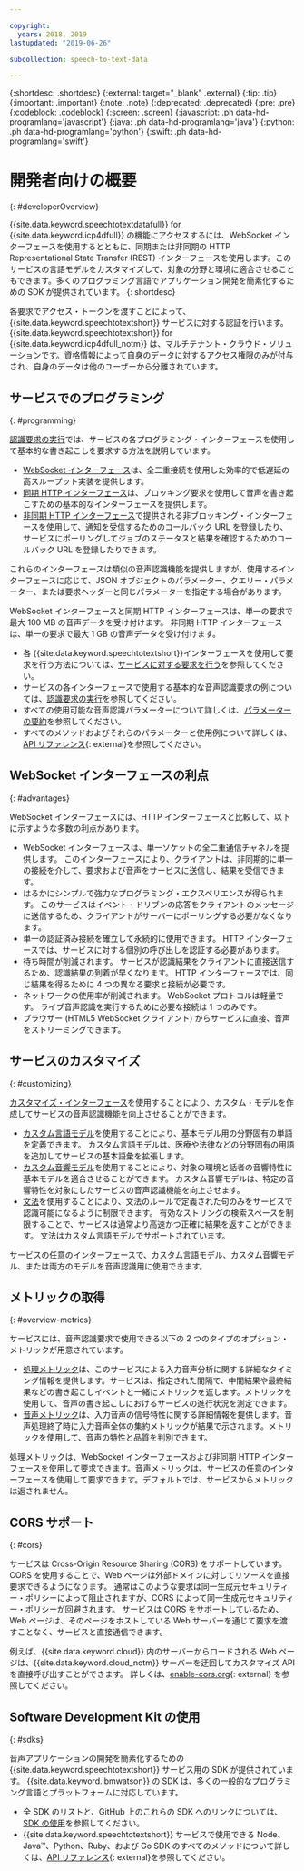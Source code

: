 ```yaml
---

copyright:
  years: 2018, 2019
lastupdated: "2019-06-26"

subcollection: speech-to-text-data

---
```


{:shortdesc: .shortdesc}
{:external: target="_blank" .external}
{:tip: .tip}
{:important: .important}
{:note: .note}
{:deprecated: .deprecated}
{:pre: .pre}
{:codeblock: .codeblock}
{:screen: .screen}
{:javascript: .ph data-hd-programlang='javascript'}
{:java: .ph data-hd-programlang='java'}
{:python: .ph data-hd-programlang='python'}
{:swift: .ph data-hd-programlang='swift'}

# 開発者向けの概要
{: #developerOverview}

{{site.data.keyword.speechtotextdatafull}} for {{site.data.keyword.icp4dfull}} の機能にアクセスするには、WebSocket インターフェースを使用するとともに、同期または非同期の HTTP Representational State Transfer (REST) インターフェースを使用します。このサービスの言語モデルをカスタマイズして、対象の分野と環境に適合させることもできます。多くのプログラミング言語でアプリケーション開発を簡素化するための SDK が提供されています。
{: shortdesc}

各要求でアクセス・トークンを渡すことによって、{{site.data.keyword.speechtotextshort}} サービスに対する認証を行います。{{site.data.keyword.speechtotextshort}} for {{site.data.keyword.icp4dfull_notm}} は、マルチテナント・クラウド・ソリューションです。資格情報によって自身のデータに対するアクセス権限のみが付与され、自身のデータは他のユーザーから分離されています。


## サービスでのプログラミング
{: #programming}

[認識要求の実行](/docs/services/speech-to-text-data?topic=speech-to-text-data-basic-request)では、サービスの各プログラミング・インターフェースを使用して基本的な書き起こしを要求する方法を説明しています。

-   [WebSocket インターフェース](/docs/services/speech-to-text-data?topic=speech-to-text-data-websockets)は、全二重接続を使用した効率的で低遅延の高スループット実装を提供します。
-   [同期 HTTP インターフェース](/docs/services/speech-to-text-data?topic=speech-to-text-data-http)は、ブロッキング要求を使用して音声を書き起こすための基本的なインターフェースを提供します。
-   [非同期 HTTP インターフェース](/docs/services/speech-to-text-data?topic=speech-to-text-data-async)で提供される非ブロッキング・インターフェースを使用して、通知を受信するためのコールバック URL を登録したり、サービスにポーリングしてジョブのステータスと結果を確認するためのコールバック URL を登録したりできます。

これらのインターフェースは類似の音声認識機能を提供しますが、使用するインターフェースに応じて、JSON オブジェクトのパラメーター、クエリー・パラメーター、または要求ヘッダーと同じパラメーターを指定する場合があります。

WebSocket インターフェースと同期 HTTP インターフェースは、単一の要求で最大 100 MB の音声データを受け付けます。 非同期 HTTP インターフェースは、単一の要求で最大 1 GB の音声データを受け付けます。

-   各 {{site.data.keyword.speechtotextshort}}インターフェースを使用して要求を行う方法については、[サービスに対する要求を行う](/docs/services/speech-to-text-data?topic=speech-to-text-data-making-requests)を参照してください。
-   サービスの各インターフェースで使用する基本的な音声認識要求の例については、[認識要求の実行](/docs/services/speech-to-text-data?topic=speech-to-text-data-basic-request)を参照してください。
-   すべての使用可能な音声認識パラメーターについて詳しくは、[パラメーターの要約](/docs/services/speech-to-text-data?topic=speech-to-text-data-summary)を参照してください。
-   すべてのメソッドおよびそれらのパラメーターと使用例について詳しくは、[API リファレンス](https://{DomainName}/apidocs/speech-to-text-data){: external}を参照してください。

## WebSocket インターフェースの利点
{: #advantages}

WebSocket インターフェースには、HTTP インターフェースと比較して、以下に示すような多数の利点があります。

-   WebSocket インターフェースは、単一ソケットの全二重通信チャネルを提供します。 このインターフェースにより、クライアントは、非同期的に単一の接続を介して、要求および音声をサービスに送信し、結果を受信できます。
-   はるかにシンプルで強力なプログラミング・エクスペリエンスが得られます。 このサービスはイベント・ドリブンの応答をクライアントのメッセージに送信するため、クライアントがサーバーにポーリングする必要がなくなります。
-   単一の認証済み接続を確立して永続的に使用できます。 HTTP インターフェースでは、サービスに対する個別の呼び出しを認証する必要があります。
-   待ち時間が削減されます。 サービスが認識結果をクライアントに直接送信するため、認識結果の到着が早くなります。 HTTP インターフェースでは、同じ結果を得るために 4 つの異なる要求と接続が必要です。
-   ネットワークの使用率が削減されます。 WebSocket プロトコルは軽量です。 ライブ音声認識を実行するために必要な接続は 1 つのみです。
-   ブラウザー (HTML5 WebSocket クライアント) からサービスに直接、音声をストリーミングできます。

## サービスのカスタマイズ
{: #customizing}

[カスタマイズ・インターフェース](/docs/services/speech-to-text-data?topic=speech-to-text-data-customization)を使用することにより、カスタム・モデルを作成してサービスの音声認識機能を向上させることができます。

-   [カスタム言語モデル](/docs/services/speech-to-text-data?topic=speech-to-text-data-languageCreate)を使用することにより、基本モデル用の分野固有の単語を定義できます。 カスタム言語モデルは、医療や法律などの分野固有の用語を追加してサービスの基本語彙を拡張します。
-   [カスタム音響モデル](/docs/services/speech-to-text-data?topic=speech-to-text-data-acoustic)を使用することにより、対象の環境と話者の音響特性に基本モデルを適合させることができます。 カスタム音響モデルは、特定の音響特性を対象にしたサービスの音声認識機能を向上させます。
-   [文法](/docs/services/speech-to-text-data?topic=speech-to-text-data-grammars)を使用することにより、文法のルールで定義された句のみをサービスで認識可能になるように制限できます。 有効なストリングの検索スペースを制限することで、サービスは通常より高速かつ正確に結果を返すことができます。 文法はカスタム言語モデルでサポートされています。

サービスの任意のインターフェースで、カスタム言語モデル、カスタム音響モデル、または両方のモデルを音声認識用に使用できます。

## メトリックの取得
{: #overview-metrics}

サービスには、音声認識要求で使用できる以下の 2 つのタイプのオプション・メトリックが用意されています。

-   [処理メトリック](/docs/services/speech-to-text-data?topic=speech-to-text-data-metrics#processing_metrics)は、このサービスによる入力音声分析に関する詳細なタイミング情報を提供します。サービスは、指定された間隔で、中間結果や最終結果などの書き起こしイベントと一緒にメトリックを返します。メトリックを使用して、音声の書き起こしにおけるサービスの進行状況を測定できます。
-   [音声メトリック](/docs/services/speech-to-text-data?topic=speech-to-text-data-metrics#audio_metrics)は、入力音声の信号特性に関する詳細情報を提供します。音声処理終了時に入力音声全体の集約メトリックが結果で示されます。メトリックを使用して、音声の特性と品質を判別できます。

処理メトリックは、WebSocket インターフェースおよび非同期 HTTP インターフェースを使用して要求できます。音声メトリックは、サービスの任意のインターフェースを使用して要求できます。デフォルトでは、サービスからメトリックは返されません。

## CORS サポート
{: #cors}

サービスは Cross-Origin Resource Sharing (CORS) をサポートしています。 CORS を使用することで、Web ページは外部ドメインに対してリソースを直接要求できるようになります。 通常はこのような要求は同一生成元セキュリティー・ポリシーによって阻止されますが、CORS によって同一生成元セキュリティー・ポリシーが回避されます。 サービスは CORS をサポートしているため、Web ページは、そのページをホストしている Web サーバーを通じて要求を渡すことなく、サービスと直接通信できます。

例えば、{{site.data.keyword.cloud}} 内のサーバーからロードされる Web ページは、{{site.data.keyword.cloud_notm}} サーバーを迂回してカスタマイズ API を直接呼び出すことができます。 詳しくは、[enable-cors.org](https://enable-cors.org/){: external} を参照してください。

## Software Development Kit の使用
{: #sdks}

音声アプリケーションの開発を簡素化するための {{site.data.keyword.speechtotextshort}} サービス用の SDK が提供されています。 {{site.data.keyword.ibmwatson}} の SDK は、多くの一般的なプログラミング言語とプラットフォームに対応しています。

-   全 SDK のリストと、GitHub 上のこれらの SDK へのリンクについては、[SDK の使用](/docs/services/watson?topic=watson-using-sdks)を参照してください。
-   {{site.data.keyword.speechtotextshort}} サービスで使用できる Node、Java&trade;、Python、Ruby、および Go SDK のすべてのメソッドについて詳しくは、[API リファレンス](https://{DomainName}/apidocs/speech-to-text-data){: external}を参照してください。
